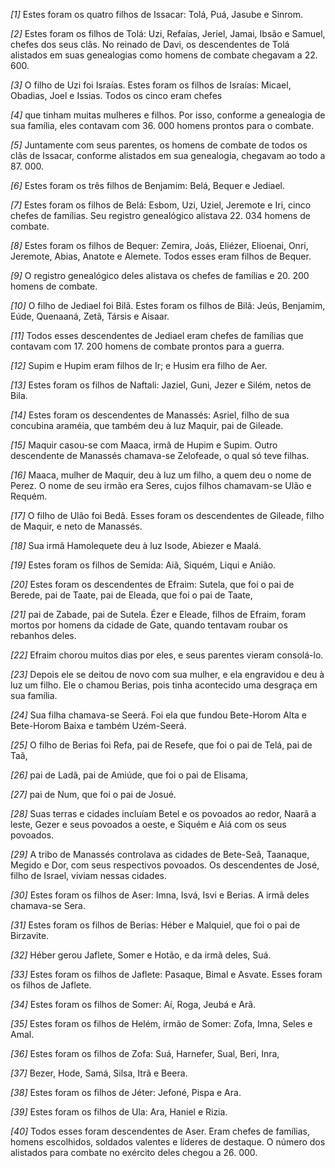 *[1]* Estes foram os quatro filhos de Issacar: Tolá, Puá, Jasube e Sinrom.

*[2]* Estes foram os filhos de Tolá: Uzi, Refaías, Jeriel, Jamai, Ibsão e Samuel, chefes dos seus clãs. No reinado de Davi, os descendentes de Tolá alistados em suas genealogias como homens de combate chegavam a 22. 600.

*[3]* O filho de Uzi foi Israías. Estes foram os filhos de Israías: Micael, Obadias, Joel e Issias. Todos os cinco eram chefes

*[4]* que tinham muitas mulheres e filhos. Por isso, conforme a genealogia de sua família, eles contavam com 36. 000 homens prontos para o combate.

*[5]* Juntamente com seus parentes, os homens de combate de todos os clãs de Issacar, conforme alistados em sua genealogia, chegavam ao todo a 87. 000.

*[6]* Estes foram os três filhos de Benjamim: Belá, Bequer e Jediael.

*[7]* Estes foram os filhos de Belá: Esbom, Uzi, Uziel, Jeremote e Iri, cinco chefes de famílias. Seu registro genealógico alistava 22. 034 homens de combate.

*[8]* Estes foram os filhos de Bequer: Zemira, Joás, Eliézer, Elioenai, Onri, Jeremote, Abias, Anatote e Alemete. Todos esses eram filhos de Bequer.

*[9]* O registro genealógico deles alistava os chefes de famílias e 20. 200 homens de combate.

*[10]* O filho de Jediael foi Bilã. Estes foram os filhos de Bilã: Jeús, Benjamim, Eúde, Quenaaná, Zetã, Társis e Aisaar.

*[11]* Todos esses descendentes de Jediael eram chefes de famílias que contavam com 17. 200 homens de combate prontos para a guerra.

*[12]* Supim e Hupim eram filhos de Ir; e Husim era filho de Aer.

*[13]* Estes foram os filhos de Naftali: Jaziel, Guni, Jezer e Silém, netos de Bila.

*[14]* Estes foram os descendentes de Manassés: Asriel, filho de sua concubina araméia, que também deu à luz Maquir, pai de Gileade.

*[15]* Maquir casou-se com Maaca, irmã de Hupim e Supim. Outro descendente de Manassés chamava-se Zelofeade, o qual só teve filhas.

*[16]* Maaca, mulher de Maquir, deu à luz um filho, a quem deu o nome de Perez. O nome de seu irmão era Seres, cujos filhos chamavam-se Ulão e Requém.

*[17]* O filho de Ulão foi Bedã. Esses foram os descendentes de Gileade, filho de Maquir, e neto de Manassés.

*[18]* Sua irmã Hamolequete deu à luz Isode, Abiezer e Maalá.

*[19]* Estes foram os filhos de Semida: Aiã, Siquém, Liqui e Anião.

*[20]* Estes foram os descendentes de Efraim: Sutela, que foi o pai de Berede, pai de Taate, pai de Eleada, que foi o pai de Taate,

*[21]* pai de Zabade, pai de Sutela. Ézer e Eleade, filhos de Efraim, foram mortos por homens da cidade de Gate, quando tentavam roubar os rebanhos deles.

*[22]* Efraim chorou muitos dias por eles, e seus parentes vieram consolá-lo.

*[23]* Depois ele se deitou de novo com sua mulher, e ela engravidou e deu à luz um filho. Ele o chamou Berias, pois tinha acontecido uma desgraça em sua família.

*[24]* Sua filha chamava-se Seerá. Foi ela que fundou Bete-Horom Alta e Bete-Horom Baixa e também Uzém-Seerá.

*[25]* O filho de Berias foi Refa, pai de Resefe, que foi o pai de Telá, pai de Taã,

*[26]* pai de Ladã, pai de Amiúde, que foi o pai de Elisama,

*[27]* pai de Num, que foi o pai de Josué.

*[28]* Suas terras e cidades incluíam Betel e os povoados ao redor, Naarã a leste, Gezer e seus povoados a oeste, e Siquém e Aiá com os seus povoados.

*[29]* A tribo de Manassés controlava as cidades de Bete-Seã, Taanaque, Megido e Dor, com seus respectivos povoados. Os descendentes de José, filho de Israel, viviam nessas cidades.

*[30]* Estes foram os filhos de Aser: Imna, Isvá, Isvi e Berias. A irmã deles chamava-se Sera.

*[31]* Estes foram os filhos de Berias: Héber e Malquiel, que foi o pai de Birzavite.

*[32]* Héber gerou Jaflete, Somer e Hotão, e da irmã deles, Suá.

*[33]* Estes foram os filhos de Jaflete: Pasaque, Bimal e Asvate. Esses foram os filhos de Jaflete.

*[34]* Estes foram os filhos de Somer: Aí, Roga, Jeubá e Arã.

*[35]* Estes foram os filhos de Helém, irmão de Somer: Zofa, Imna, Seles e Amal.

*[36]* Estes foram os filhos de Zofa: Suá, Harnefer, Sual, Beri, Inra,

*[37]* Bezer, Hode, Samá, Silsa, Itrã e Beera.

*[38]* Estes foram os filhos de Jéter: Jefoné, Pispa e Ara.

*[39]* Estes foram os filhos de Ula: Ara, Haniel e Rizia.

*[40]* Todos esses foram descendentes de Aser. Eram chefes de famílias, homens escolhidos, soldados valentes e líderes de destaque. O número dos alistados para combate no exército deles chegou a 26. 000.

